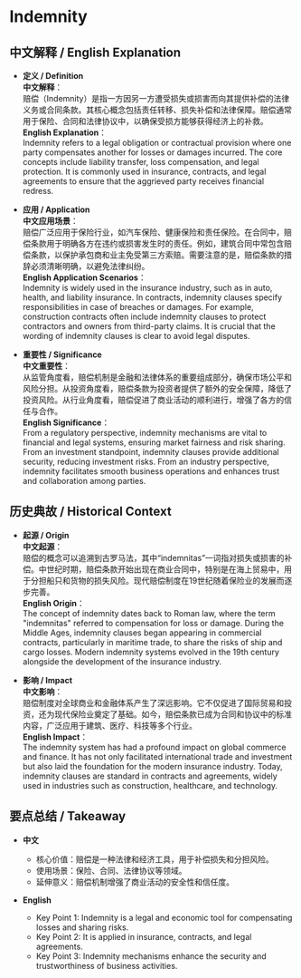 # Indemnity

## 中文解释 / English Explanation

* **定义 / Definition**  
  **中文解释**：  
  赔偿（Indemnity）是指一方因另一方遭受损失或损害而向其提供补偿的法律义务或合同条款。其核心概念包括责任转移、损失补偿和法律保障。赔偿通常用于保险、合同和法律协议中，以确保受损方能够获得经济上的补救。  
  **English Explanation**：  
  Indemnity refers to a legal obligation or contractual provision where one party compensates another for losses or damages incurred. The core concepts include liability transfer, loss compensation, and legal protection. It is commonly used in insurance, contracts, and legal agreements to ensure that the aggrieved party receives financial redress.

* **应用 / Application**  
  **中文应用场景**：  
  赔偿广泛应用于保险行业，如汽车保险、健康保险和责任保险。在合同中，赔偿条款用于明确各方在违约或损害发生时的责任。例如，建筑合同中常包含赔偿条款，以保护承包商和业主免受第三方索赔。需要注意的是，赔偿条款的措辞必须清晰明确，以避免法律纠纷。  
  **English Application Scenarios**：  
  Indemnity is widely used in the insurance industry, such as in auto, health, and liability insurance. In contracts, indemnity clauses specify responsibilities in case of breaches or damages. For example, construction contracts often include indemnity clauses to protect contractors and owners from third-party claims. It is crucial that the wording of indemnity clauses is clear to avoid legal disputes.

* **重要性 / Significance**  
  **中文重要性**：  
  从监管角度看，赔偿机制是金融和法律体系的重要组成部分，确保市场公平和风险分担。从投资角度看，赔偿条款为投资者提供了额外的安全保障，降低了投资风险。从行业角度看，赔偿促进了商业活动的顺利进行，增强了各方的信任与合作。  
  **English Significance**：  
  From a regulatory perspective, indemnity mechanisms are vital to financial and legal systems, ensuring market fairness and risk sharing. From an investment standpoint, indemnity clauses provide additional security, reducing investment risks. From an industry perspective, indemnity facilitates smooth business operations and enhances trust and collaboration among parties.

## 历史典故 / Historical Context

* **起源 / Origin**  
  **中文起源**：  
  赔偿的概念可以追溯到古罗马法，其中“indemnitas”一词指对损失或损害的补偿。中世纪时期，赔偿条款开始出现在商业合同中，特别是在海上贸易中，用于分担船只和货物的损失风险。现代赔偿制度在19世纪随着保险业的发展而逐步完善。  
  **English Origin**：  
  The concept of indemnity dates back to Roman law, where the term "indemnitas" referred to compensation for loss or damage. During the Middle Ages, indemnity clauses began appearing in commercial contracts, particularly in maritime trade, to share the risks of ship and cargo losses. Modern indemnity systems evolved in the 19th century alongside the development of the insurance industry.

* **影响 / Impact**  
  **中文影响**：  
  赔偿制度对全球商业和金融体系产生了深远影响。它不仅促进了国际贸易和投资，还为现代保险业奠定了基础。如今，赔偿条款已成为合同和协议中的标准内容，广泛应用于建筑、医疗、科技等多个行业。  
  **English Impact**：  
  The indemnity system has had a profound impact on global commerce and finance. It has not only facilitated international trade and investment but also laid the foundation for the modern insurance industry. Today, indemnity clauses are standard in contracts and agreements, widely used in industries such as construction, healthcare, and technology.

## 要点总结 / Takeaway

* **中文**  
  - 核心价值：赔偿是一种法律和经济工具，用于补偿损失和分担风险。  
  - 使用场景：保险、合同、法律协议等领域。  
  - 延伸意义：赔偿机制增强了商业活动的安全性和信任度。  

* **English**  
  - Key Point 1: Indemnity is a legal and economic tool for compensating losses and sharing risks.  
  - Key Point 2: It is applied in insurance, contracts, and legal agreements.  
  - Key Point 3: Indemnity mechanisms enhance the security and trustworthiness of business activities.